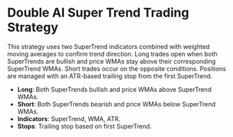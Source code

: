 # Double AI Super Trend Trading Strategy

This strategy uses two SuperTrend indicators combined with weighted moving averages to confirm trend direction. Long trades open when both SuperTrends are bullish and price WMAs stay above their corresponding SuperTrend WMAs. Short trades occur on the opposite conditions. Positions are managed with an ATR-based trailing stop from the first SuperTrend.

- **Long**: Both SuperTrends bullish and price WMAs above SuperTrend WMAs.
- **Short**: Both SuperTrends bearish and price WMAs below SuperTrend WMAs.
- **Indicators**: SuperTrend, WMA, ATR.
- **Stops**: Trailing stop based on first SuperTrend.

